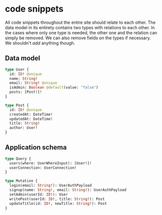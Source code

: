# code snippets

All code snippets throughout the entire site should relate to each other. The data model in its entirety contains two types with relations to each other. In the cases where only one type is needed, the other one and the relation can simply be removed. We can also remove fields on the types if necessary. We shouldn't _add_ anything though. 

## Data model

```graphql
type User {
  id: ID! @unique
  name: String!
  email: String! @unique
  isAdmin: Boolean @default(value: "false")
  posts: [Post!]!
}

type Post {
  id: ID! @unique
  createdAt: DateTime!
  updatedAt: DateTime!
  title: String!
  author: User!
}
```

## Application schema

```graphql
type Query {
  users(where: UserWhereInput): [User!]!
  userConnection: UserConnection!
}

type Mutation {
  login(email: String!): UserAuthPayload
  signup(name: String!, email: String!): UserAuthPayload
  setAdmin(userId: ID!): User
  writePost(userId: ID!, title: String!): Post
  updateTitle(id: ID!, newTitle: String!): Post
}
```